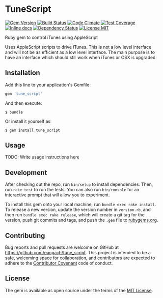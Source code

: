 # TuneScript

[![Gem Version](https://badge.fury.io/rb/tune_script.svg)](http://badge.fury.io/rb/tune_script)
[![Build Status](https://travis-ci.org/eangach/tune_script.png)](https://travis-ci.org/eangach/tune_script)
[![Code Climate](https://codeclimate.com/github/eangach/tune_script/badges/gpa.svg)](https://codeclimate.com/github/eangach/tune_script)
[![Test Coverage](https://codeclimate.com/github/eangach/tune_script/badges/coverage.svg)](https://codeclimate.com/github/eangach/tune_script/coverage)
[![Inline docs](http://inch-ci.org/github/eangach/tune_script.svg?branch=master)](http://inch-ci.org/github/eangach/tune_script)
[![Dependency Status](https://gemnasium.com/eangach/tune_script.svg)](https://gemnasium.com/eangach/tune_script)
[![License MIT](https://img.shields.io/badge/license-MIT-blue.svg)](https://github.com/eangach/tune_script/blob/master/LICENSE.md)

Ruby gem to control iTunes using AppleScript

Uses AppleScript scripts to drive iTunes. This is not a low level interface and will not be
as efficient as a low level interface. The main purpose is to have an interface which should still work when iTunes or
OSX is upgraded.

## Installation

Add this line to your application's Gemfile:

```ruby
gem 'tune_script'
```

And then execute:

    $ bundle

Or install it yourself as:

    $ gem install tune_script

## Usage

TODO: Write usage instructions here

## Development

After checking out the repo, run `bin/setup` to install dependencies. Then, run `rake test` to run the tests. You can also run `bin/console` for an interactive prompt that will allow you to experiment.

To install this gem onto your local machine, run `bundle exec rake install`. To release a new version, update the version number in `version.rb`, and then run `bundle exec rake release`, which will create a git tag for the version, push git commits and tags, and push the `.gem` file to [rubygems.org](https://rubygems.org).

## Contributing

Bug reports and pull requests are welcome on GitHub at https://github.com/eangach/tune_script. This project is intended to be a safe, welcoming space for collaboration, and contributors are expected to adhere to the [Contributor Covenant](contributor-covenant.org) code of conduct.


## License

The gem is available as open source under the terms of the [MIT License](http://opensource.org/licenses/MIT).

